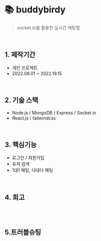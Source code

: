 # 📚 buddybirdy
> socket.io를 활용한 실시간 채팅앱   
> 

</br>

## 1. 제작기간
* 개인 프로젝트
* 2022.09.01 ~ 2022.19.15


</br>

## 2. 기술 스택
* Node.js / MongoDB / Express / Socket.io   
* React.js / tailwindcss

</br>

## 3. 핵심기능
* 로그인 / 회원가입   
* 유저 검색   
* 1대1 채팅, 다대다 채팅   


</br>

## 4. 회고
  

</br>


</br>

## 5.트러블슈팅
>  


</br>


